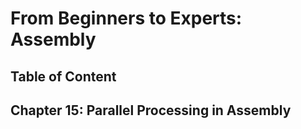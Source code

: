 # From Beginners to Experts: Assembly
## Table of Content
## Chapter 15: Parallel Processing in Assembly

